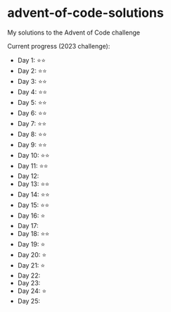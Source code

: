 # advent-of-code-solutions
My solutions to the Advent of Code challenge

Current progress (2023 challenge):
- Day 1:    ⭐⭐
- Day 2:    ⭐⭐
- Day 3:    ⭐⭐
- Day 4:    ⭐⭐
- Day 5:    ⭐⭐
- Day 6:    ⭐⭐
- Day 7:    ⭐⭐
- Day 8:    ⭐⭐
- Day 9:    ⭐⭐
- Day 10:   ⭐⭐
- Day 11:   ⭐⭐
- Day 12:
- Day 13:   ⭐⭐
- Day 14:   ⭐⭐
- Day 15:   ⭐⭐
- Day 16:   ⭐
- Day 17:   
- Day 18:   ⭐⭐
- Day 19:   ⭐
- Day 20:   ⭐
- Day 21:   ⭐
- Day 22:   
- Day 23:   
- Day 24:   ⭐
- Day 25:   